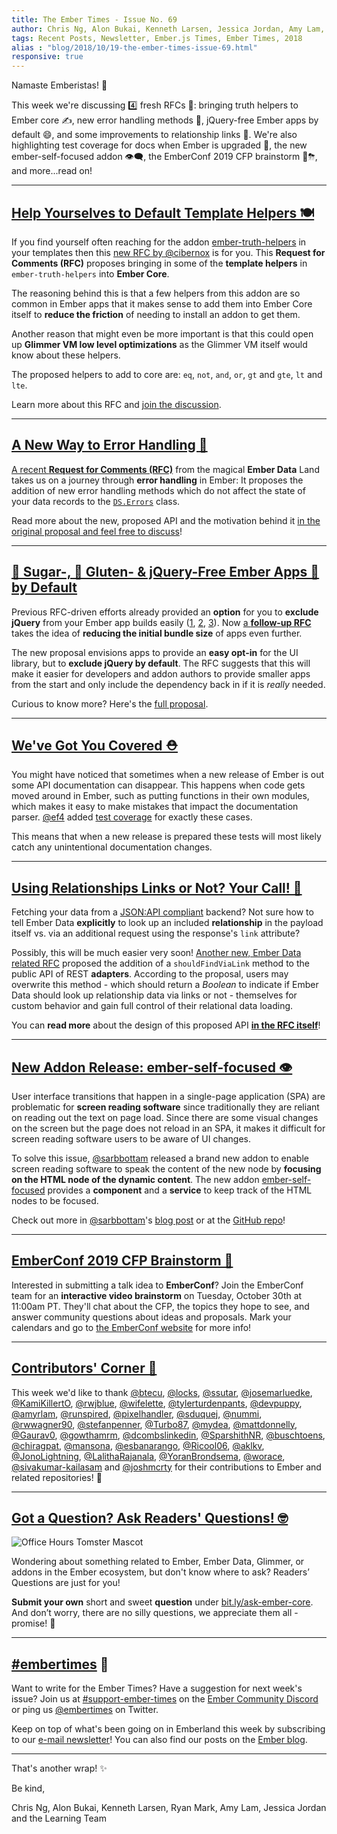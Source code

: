 ```yaml
---
title: The Ember Times - Issue No. 69
author: Chris Ng, Alon Bukai, Kenneth Larsen, Jessica Jordan, Amy Lam, Ryan Mark
tags: Recent Posts, Newsletter, Ember.js Times, Ember Times, 2018
alias : "blog/2018/10/19-the-ember-times-issue-69.html"
responsive: true
---
```


Namaste Emberistas! 🐹

This week we're discussing 4️⃣ fresh RFCs 🥑: bringing truth helpers to Ember core ✍️, new error handling methods 🚨, jQuery-free Ember apps by default 😄, and some improvements to relationship links 🔗. We're also highlighting test coverage for docs when Ember is upgraded 🚧, the new ember-self-focused addon 👁‍🗨, the EmberConf 2019 CFP brainstorm 🧠⛈, and more...read on!

---

## [Help Yourselves to Default Template Helpers 🍽️](https://github.com/emberjs/rfcs/pull/388)
If you find yourself often reaching for the addon [ember-truth-helpers](https://github.com/jmurphyau/ember-truth-helpers) in your templates then this [new RFC by @cibernox](https://github.com/emberjs/rfcs/pull/388) is for you. This **Request for Comments (RFC)** proposes bringing in some of the **template helpers** in `ember-truth-helpers` into **Ember Core**. 

The reasoning behind this is that a few helpers from this addon are so common in Ember apps that it makes sense to add them into Ember Core itself to **reduce the friction** of needing to install an addon to get them.

Another reason that might even be more important is that this could open up **Glimmer VM low level optimizations** as the Glimmer VM itself would know about these helpers.

The proposed helpers to add to core are: `eq`, `not`, `and`, `or`, `gt` and `gte`, `lt` and `lte`.

Learn more about this RFC and [join the discussion](https://github.com/emberjs/rfcs/pull/388). 

---

## [A New Way to Error Handling 🚩](https://github.com/emberjs/rfcs/pull/384)

[A recent **Request for Comments (RFC)**](https://github.com/emberjs/rfcs/pull/384) from the magical **Ember Data** Land takes us on a journey through **error handling** in Ember: It proposes the addition of new error handling methods which do not affect the state of your data records to the [`DS.Errors`](https://www.emberjs.com/api/ember-data/release/classes/DS.Errors) class.

Read more about the new, proposed API and the motivation behind it [in the original proposal and feel free to discuss](https://github.com/emberjs/rfcs/pull/384)!

---

## [🍬 Sugar-, 🍞 Gluten- & jQuery-Free Ember Apps 🐹 by Default](https://github.com/emberjs/rfcs/pull/386)

Previous RFC-driven efforts already provided an **option** for you to **exclude jQuery** from your Ember app builds easily ([1](https://emberjs.github.io/rfcs/0294-optional-jquery.html), [2](https://www.emberjs.com/blog/2018/07/16/ember-3-3-released.html#toc_new-features-1), [3](https://github.com/ember-learn/guides-source/pull/64)). Now [a **follow-up RFC**](https://github.com/emberjs/rfcs/pull/386) takes the idea of **reducing the initial bundle size** of apps even further.

The new proposal envisions apps to provide an **easy opt-in** for the UI library, but to **exclude jQuery by default**. The RFC suggests that this will make it easier for developers and addon authors to provide smaller apps from the start and only include the dependency back in if it is _really_ needed.

Curious to know more? Here's the [full proposal](https://github.com/emberjs/rfcs/pull/386).

---

## [We've Got You Covered ⛑](https://github.com/emberjs/ember.js/pull/16910)
You might have noticed that sometimes when a new release of Ember is out some API documentation can disappear. This happens when code gets moved around in Ember, such as putting functions in their own modules, which makes it easy to make mistakes that impact the documentation parser. [@ef4](https://github.com/ef4) added [test coverage](https://github.com/emberjs/ember.js/pull/16910) for exactly these cases.

This means that when a new release is prepared these tests will most likely catch any unintentional documentation changes.

---

## [Using Relationships Links or Not? Your Call! 🔗](https://github.com/emberjs/rfcs/pull/387)

Fetching your data from a [JSON:API compliant](https://jsonapi.org/) backend? Not sure how to tell Ember Data **explicitly** to look up an included **relationship** in the payload itself vs. via an additional request using the response's `link` attribute?

Possibly, this will be much easier very soon! [Another new, Ember Data related RFC](https://github.com/emberjs/rfcs/pull/387) proposed the addition of a `shouldFindViaLink` method to the public API of REST **adapters**. According to the proposal, users may overwrite this method - which should return a _Boolean_ to indicate if Ember Data should look up relationship data via links or not - themselves for custom behavior and gain full control of their relational data loading.

You can **read more** about the design of this proposed API [**in the RFC itself**](https://github.com/emberjs/rfcs/pull/387)!

---

## [New Addon Release: ember-self-focused 👁️](https://github.com/linkedin/self-focused/tree/master/packages/ember-self-focused)

<!--alex ignore spa-->
User interface transitions that happen in a single-page application (SPA) are problematic for **screen reading software** since traditionally they are reliant on reading out the text on page load. Since there are some visual changes on the screen but the page does not reload in an SPA, it makes it difficult for screen reading software users to be aware of UI changes.

To solve this issue, [@sarbbottam](https://github.com/sarbbottam) released a brand new addon to enable screen reading software to speak the content of the new node by **focusing on the HTML node of the dynamic content**. The new addon [ember-self-focused](https://github.com/linkedin/self-focused/tree/master/packages/ember-self-focused) provides a **component** and a **service** to keep track of the HTML nodes to be focused.

Check out more in [@sarbbottam](https://github.com/sarbbottam)'s [blog post](https://engineering.linkedin.com/blog/2018/10/making-ember-applications--ui-transitions-screen-reader-friendly) or at the [GitHub repo](https://github.com/linkedin/self-focused/tree/master/packages/ember-self-focused)!

---

## [EmberConf 2019 CFP Brainstorm 📆](https://emberconf.com/cfp-brainstorm.html)

Interested in submitting a talk idea to **EmberConf**? Join the EmberConf team for an **interactive video brainstorm** on Tuesday, October 30th at 11:00am PT. They'll chat about the CFP, the topics they hope to see, and answer community questions about ideas and proposals. Mark your calendars and go to [the EmberConf website](https://emberconf.com/cfp-brainstorm.html) for more info!

---

## [Contributors' Corner 👏](https://guides.emberjs.com/release/contributing/repositories/)

<p>This week we'd like to thank <a href="https://github.com/btecu" target="gh-user">@btecu</a>, <a href="https://github.com/locks" target="gh-user">@locks</a>, <a href="https://github.com/ssutar" target="gh-user">@ssutar</a>, <a href="https://github.com/josemarluedke" target="gh-user">@josemarluedke</a>, <a href="https://github.com/KamiKillertO" target="gh-user">@KamiKillertO</a>, <a href="https://github.com/rwjblue" target="gh-user">@rwjblue</a>, <a href="https://github.com/wifelette" target="gh-user">@wifelette</a>, <a href="https://github.com/tylerturdenpants" target="gh-user">@tylerturdenpants</a>, <a href="https://github.com/devpuppy" target="gh-user">@devpuppy</a>, <a href="https://github.com/amyrlam" target="gh-user">@amyrlam</a>, <a href="https://github.com/runspired" target="gh-user">@runspired</a>, <a href="https://github.com/pixelhandler" target="gh-user">@pixelhandler</a>, <a href="https://github.com/sduquej" target="gh-user">@sduquej</a>, <a href="https://github.com/nummi" target="gh-user">@nummi</a>, <a href="https://github.com/rwwagner90" target="gh-user">@rwwagner90</a>, <a href="https://github.com/stefanpenner" target="gh-user">@stefanpenner</a>, <a href="https://github.com/Turbo87" target="gh-user">@Turbo87</a>, <a href="https://github.com/mydea" target="gh-user">@mydea</a>, <a href="https://github.com/mattdonnelly" target="gh-user">@mattdonnelly</a>, <a href="https://github.com/Gaurav0" target="gh-user">@Gaurav0</a>, <a href="https://github.com/gowthamrm" target="gh-user">@gowthamrm</a>, <a href="https://github.com/dcombslinkedin" target="gh-user">@dcombslinkedin</a>, <a href="https://github.com/SparshithNR" target="gh-user">@SparshithNR</a>, <a href="https://github.com/buschtoens" target="gh-user">@buschtoens</a>, <a href="https://github.com/chiragpat" target="gh-user">@chiragpat</a>, <a href="https://github.com/mansona" target="gh-user">@mansona</a>, <a href="https://github.com/esbanarango" target="gh-user">@esbanarango</a>, <a href="https://github.com/Ricool06" target="gh-user">@Ricool06</a>, <a href="https://github.com/aklkv" target="gh-user">@aklkv</a>, <a href="https://github.com/JonoLightning" target="gh-user">@JonoLightning</a>, <a href="https://github.com/LalithaRajanala" target="gh-user">@LalithaRajanala</a>, <a href="https://github.com/YoranBrondsema" target="gh-user">@YoranBrondsema</a>, <a href="https://github.com/worace" target="gh-user">@worace</a>, <a href="https://github.com/sivakumar-kailasam" target="gh-user">@sivakumar-kailasam</a> and <a href="https://github.com/joshmcrty" target="gh-user">@joshmcrty</a> for their contributions to Ember and related repositories! 💖</p>

---

## [Got a Question? Ask Readers' Questions! 🤓](https://docs.google.com/forms/d/e/1FAIpQLScqu7Lw_9cIkRtAiXKitgkAo4xX_pV1pdCfMJgIr6Py1V-9Og/viewform)

<div class="blog-row">
  <img class="float-right small transparent padded" alt="Office Hours Tomster Mascot" title="Readers' Questions" src="/images/tomsters/officehours.png" />

  <p>Wondering about something related to Ember, Ember Data, Glimmer, or addons in the Ember ecosystem, but don't know where to ask? Readers’ Questions are just for you!</p>

<p><strong>Submit your own</strong> short and sweet <strong>question</strong> under <a href="https://bit.ly/ask-ember-core" target="rq">bit.ly/ask-ember-core</a>. And don’t worry, there are no silly questions, we appreciate them all - promise! 🤞</p>

</div>

---

## [#embertimes](https://emberjs.com/blog/tags/newsletter.html) 📰

Want to write for the Ember Times? Have a suggestion for next week's issue? Join us at [#support-ember-times](https://discordapp.com/channels/480462759797063690/485450546887786506) on the [Ember Community Discord](https://discordapp.com/invite/zT3asNS) or ping us [@embertimes](https://twitter.com/embertimes) on Twitter.

Keep on top of what's been going on in Emberland this week by subscribing to our [e-mail newsletter](https://the-emberjs-times.ongoodbits.com/)! You can also find our posts on the [Ember blog](https://emberjs.com/blog/tags/newsletter.html).

---


That's another wrap! ✨

Be kind,

Chris Ng, Alon Bukai, Kenneth Larsen, Ryan Mark, Amy Lam, Jessica Jordan and the Learning Team
